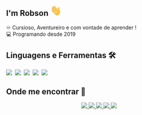 ## I'm Robson <img src="https://raw.githubusercontent.com/ABSphreak/ABSphreak/master/gifs/Hi.gif" width="30px" height="30px">

♾️ Cursioso, Aventureiro e com vontade de aprender ! <br/>
💻 Programando desde 2019

## Linguagens e Ferramentas 🛠
<img height="40" src="https://cdn.jsdelivr.net/gh/devicons/devicon/icons/html5/html5-original.svg" />&nbsp;
<img height="40" src="https://cdn.jsdelivr.net/gh/devicons/devicon/icons/css3/css3-original.svg" />&nbsp;
<img height="40" src="https://cdn.jsdelivr.net/gh/devicons/devicon/icons/javascript/javascript-original.svg" />&nbsp;
<img height="40" src="https://cdn.jsdelivr.net/gh/devicons/devicon/icons/react/react-original.svg" />&nbsp;
<img height="40" src="https://cdn.jsdelivr.net/gh/devicons/devicon/icons/ruby/ruby-plain.svg" />&nbsp;
                        
## Onde me encontrar 🤔

<div align="center">
    <a href="#">
        <img src="https://img.shields.io/badge/dev.to-0A0A0A?style=for-the-badge&logo=devdotto&logoColor=white">
    </a>
    <a href="mailto:robsonraphael2001@gmail.com">
        <img src="https://img.shields.io/badge/Gmail-D14836?style=for-the-badge&logo=gmail&logoColor=white">
    </a>
    <a href="https://robsonraphael-portfolio.herokuapp.com/">
        <img src="https://img.shields.io/badge/website-000000?style=for-the-badge&logo=About.me&logoColor=white">
    </a>
    <a href="#">
        <img src=" https://img.shields.io/badge/GitHub-100000?style=for-the-badge&logo=github&logoColor=white">
    </a>
     <a href="https://www.linkedin.com/in/robsonraphael/">
        <img src="https://img.shields.io/badge/LinkedIn-0077B5?style=for-the-badge&logo=linkedin&logoColor=white">
    </a>
</div>
